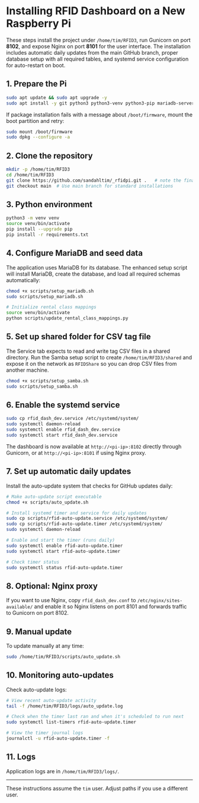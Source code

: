 # Installing RFID Dashboard on a New Raspberry Pi

These steps install the project under `/home/tim/RFID3`, run Gunicorn on port **8102**, and expose Nginx on port **8101** for the user interface. The installation includes automatic daily updates from the main GitHub branch, proper database setup with all required tables, and systemd service configuration for auto-restart on boot.

## 1. Prepare the Pi
```bash
sudo apt update && sudo apt upgrade -y
sudo apt install -y git python3 python3-venv python3-pip mariadb-server mariadb-client redis-server
```

If package installation fails with a message about `/boot/firmware`, mount the boot partition and retry:
```bash
sudo mount /boot/firmware
sudo dpkg --configure -a
```

## 2. Clone the repository
```bash
mkdir -p /home/tim/RFID3
cd /home/tim/RFID3
git clone https://github.com/sandahltim/_rfidpi.git .   # note the final dot
git checkout main  # Use main branch for standard installations
```

## 3. Python environment
```bash
python3 -m venv venv
source venv/bin/activate
pip install --upgrade pip
pip install -r requirements.txt
```

## 4. Configure MariaDB and seed data
The application uses MariaDB for its database. The enhanced setup script will install MariaDB, create the database, and load all required schemas automatically:
```bash
chmod +x scripts/setup_mariadb.sh
sudo scripts/setup_mariadb.sh

# Initialize rental class mappings
source venv/bin/activate
python scripts/update_rental_class_mappings.py
```

## 5. Set up shared folder for CSV tag file
The Service tab expects to read and write tag CSV files in a shared directory. Run the Samba setup script to
create `/home/tim/RFID3/shared` and expose it on the network as `RFIDShare` so you can drop CSV files from another machine.
```bash
chmod +x scripts/setup_samba.sh
sudo scripts/setup_samba.sh
```

## 6. Enable the systemd service

```bash
sudo cp rfid_dash_dev.service /etc/systemd/system/
sudo systemctl daemon-reload
sudo systemctl enable rfid_dash_dev.service
sudo systemctl start rfid_dash_dev.service
```

The dashboard is now available at `http://<pi-ip>:8102` directly through Gunicorn, or at `http://<pi-ip>:8101` if using Nginx proxy.

## 7. Set up automatic daily updates

Install the auto-update system that checks for GitHub updates daily:
```bash
# Make auto-update script executable
chmod +x scripts/auto_update.sh

# Install systemd timer and service for daily updates
sudo cp scripts/rfid-auto-update.service /etc/systemd/system/
sudo cp scripts/rfid-auto-update.timer /etc/systemd/system/
sudo systemctl daemon-reload

# Enable and start the timer (runs daily)
sudo systemctl enable rfid-auto-update.timer
sudo systemctl start rfid-auto-update.timer

# Check timer status
sudo systemctl status rfid-auto-update.timer
```


## 8. Optional: Nginx proxy
If you want to use Nginx, copy `rfid_dash_dev.conf` to `/etc/nginx/sites-available/` and enable it so Nginx listens on port 8101 and forwards traffic to Gunicorn on port 8102.

## 9. Manual update

To update manually at any time:
```bash
sudo /home/tim/RFID3/scripts/auto_update.sh
```

## 10. Monitoring auto-updates

Check auto-update logs:
```bash
# View recent auto-update activity
tail -f /home/tim/RFID3/logs/auto_update.log

# Check when the timer last ran and when it's scheduled to run next
sudo systemctl list-timers rfid-auto-update.timer

# View the timer journal logs
journalctl -u rfid-auto-update.timer -f
```

## 11. Logs


Application logs are in `/home/tim/RFID3/logs/`.

---
These instructions assume the `tim` user. Adjust paths if you use a different user.

